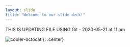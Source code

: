 ```yaml
---
layout: slide
title: "Welcome to our slide deck!"
---
```


THIS IS UPDATING FILE USING Git - 2020-05-21 at 11 am

![cooler-octocat](https://octodex.github.com/images/twenty-percent-cooler-octocat.png)
{: .center}
